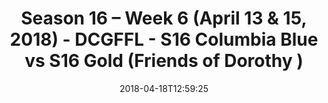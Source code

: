 ---
title: Season 16 – Week 6 (April 13 & 15, 2018) - DCGFFL - S16 Columbia Blue vs S16
  Gold (Friends of Dorothy )
teams-score:
- team: _teams/s16-columbia-blue.md
  score: 26
- team: _teams/s16-gold.md
  score: 18
mvp: ''
game-ball: ''
sportsperson: ''
season: 16
week: 6
date: '2018-04-18T12:59:25'
pageid: season-16-week-6-april-13-15-2018-6349-vs-6351
---